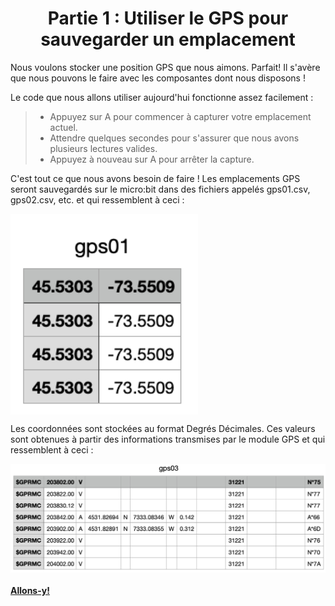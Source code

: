 <h1 align="center"> Partie 1 : Utiliser le GPS pour sauvegarder un emplacement </h1>

Nous voulons stocker une position GPS que nous aimons. Parfait! Il s'avère que nous pouvons le faire avec les composantes dont nous disposons !

Le code que nous allons utiliser aujourd'hui fonctionne assez facilement :

> - Appuyez sur A pour commencer à capturer votre emplacement actuel.
> - Attendre quelques secondes pour s'assurer que nous avons plusieurs lectures valides.
> - Appuyez à nouveau sur A pour arrêter la capture. 

C'est tout ce que nous avons besoin de faire ! Les emplacements GPS seront sauvegardés sur le micro:bit dans des fichiers appelés gps01.csv, gps02.csv, etc. et qui ressemblent à ceci :

<p><img align="center" width="300" src="https://github.com/GenieLabMtl/CIPP_microbit-GPS/blob/presentation/static/images/GPSCapture2.png" alt="Localisations GPS stockées dans un fichier csv"></p>

Les coordonnées sont stockées au format Degrés Décimales. Ces valeurs sont obtenues à partir des informations transmises par le module GPS et qui ressemblent à ceci :

<p><img align="center" width="600" src="https://raw.githubusercontent.com/GenieLabMtl/CIPP_microbit-GPS/main/static/images/GPSCapture_small.png" alt="Données de localisation obtenues par GPS"></p>

#### [**Allons-y!**](https://github.com/GenieLabMtl/CIPP_microbit-GPS/tree/main/FR/1/1)

